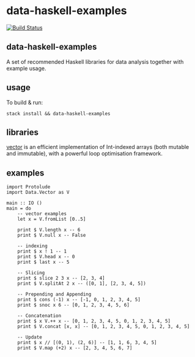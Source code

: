 data-haskell-examples
=====================

[![Build
Status](https://travis-ci.org/tonyday567/data-haskell-examples.png)](https://travis-ci.org/tonyday567/data-haskell-examples)

data-haskell-examples
---------------------

A set of recommended Haskell libraries for data analysis together with example usage.

usage
-----

To build & run:

    stack install && data-haskell-examples

libraries
---

[vector](http://www.datahaskell.org/docs/library/vector.html) is an efficient implementation of Int-indexed arrays (both mutable and immutable), with a powerful loop optimisation framework.


examples
---

``` {.sourceCode .literate .haskell}
import Protolude
import Data.Vector as V

main :: IO ()
main = do
    -- vector examples
    let x = V.fromList [0..5]

    print $ V.length x -- 6
    print $ V.null x -- False

    -- indexing
    print $ x ! 1 -- 1
    print $ V.head x -- 0
    print $ last x -- 5

    -- Slicing
    print $ slice 2 3 x -- [2, 3, 4]
    print $ V.splitAt 2 x -- ([0, 1], [2, 3, 4, 5])

    -- Prepending and Appending
    print $ cons (-1) x -- [-1, 0, 1, 2, 3, 4, 5]
    print $ snoc x 6 -- [0, 1, 2, 3, 4, 5, 6]

    -- Concatenation
    print $ x V.++ x -- [0, 1, 2, 3, 4, 5, 0, 1, 2, 3, 4, 5]
    print $ V.concat [x, x] -- [0, 1, 2, 3, 4, 5, 0, 1, 2, 3, 4, 5]

    -- Update
    print $ x // [(0, 1), (2, 6)] -- [1, 1, 6, 3, 4, 5]
    print $ V.map (+2) x -- [2, 3, 4, 5, 6, 7]
```
